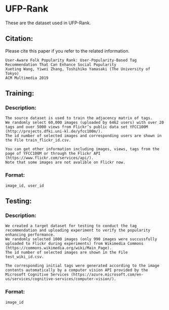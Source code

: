 # UFP-Rank

These are the dataset used in UFP-Rank.
## Citation:
Please cite this paper if you refer to the related information.

    User-Aware Folk Popularity Rank: User-Popularity-Based Tag Recommendation That Can Enhance Social Popularity
    Xueting Wang, Yiwei Zhang, Toshihiko Yamasaki (The University of Tokyo)
    ACM Multimedia 2019



## Training:
### Description: 
    The source dataset is used to train the adjacency matrix of tags.
    We randomly select 60,000 images (uploaded by 6462 users) with over 20 tags and over 5000 views from Flickr’s public data set YFCC100M (http://projects.dfki.uni-kl.de/yfcc100m/).
    The id number of selected images and corresponding users are shown in the File train_flickr_id.csv.

    You can get other information including images, views, tags from the page of YFCC100M or through the Flickr API (https://www.flickr.com/services/api/). 
    Note that some images are not avalible on Flickr now.

### Format:
    image_id, user_id

## Testing:
### Description:
    We created a target dataset for testing to conduct the tag recommendation and uploading experiment to verify the popularity enhancing performance.
    We randomly selected 1000 images (only 990 images were succussfully uploaded to Flickr during experiments) from Wikimedia Commons (https://commons.wikimedia.org/wiki/Main_Page).
    The id number of selected images are shown in the File test_wiki_id.csv.

    The corresponding initial tags were generated according to the image contents automatically by a computer vision API provided by the Microsoft Cognitive Services (https://azure.microsoft.com/en-us/services/cognitive-services/computer-vision/).

### Format:
    image_id
